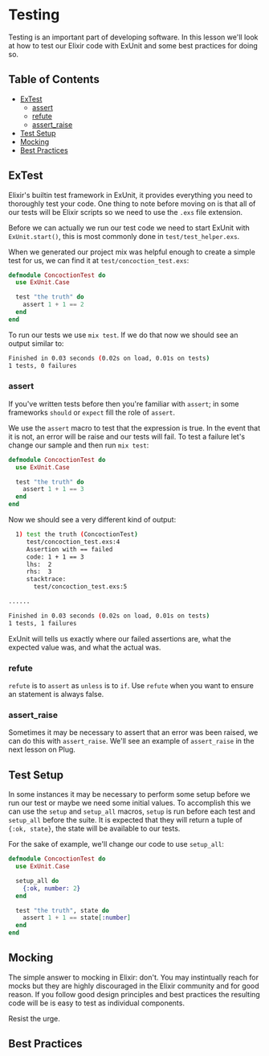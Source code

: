 # Testing

Testing is an important part of developing software.  In this lesson we'll look at how to test our Elixir code with ExUnit and some best practices for doing so.

## Table of Contents

- [ExTest](#extest)
	- [assert](#assert)
	- [refute](#refute)
	- [assert_raise](#assert_raise)
- [Test Setup](#test-setup)
- [Mocking](#mocking)
- [Best Practices](#best-practices)

## ExTest

Elixir's builtin test framework in ExUnit, it provides everything you need to thoroughly test your code.  One thing to note before moving on is that all of our tests will be Elixir scripts so we need to use the `.exs` file extension.

Before we can actually we run our test code we need to start ExUnit with `ExUnit.start()`, this is most commonly done in `test/test_helper.exs`.

When we generated our project mix was helpful enough to create a simple test for us, we can find it at `test/concoction_test.exs`:

```elixir
defmodule ConcoctionTest do
  use ExUnit.Case

  test "the truth" do
    assert 1 + 1 == 2
  end
end
```

To run our tests we use `mix test`.  If we do that now we should see an output similar to:

```bash
Finished in 0.03 seconds (0.02s on load, 0.01s on tests)
1 tests, 0 failures
```

### assert

If you've written tests before then you're familiar with `assert`; in some frameworks `should` or `expect` fill the role of `assert`.  

We use the `assert` macro to test that the expression is true.  In the event that it is not, an error will be raise and our tests will fail.  To test a failure let's change our sample and then run `mix test`:

```elixir
defmodule ConcoctionTest do
  use ExUnit.Case

  test "the truth" do
    assert 1 + 1 == 3
  end
end
```

Now we should see a very different kind of output:

```bash
  1) test the truth (ConcoctionTest)
     test/concoction_test.exs:4
     Assertion with == failed
     code: 1 + 1 == 3
     lhs:  2
     rhs:  3
     stacktrace:
       test/concoction_test.exs:5

......

Finished in 0.03 seconds (0.02s on load, 0.01s on tests)
1 tests, 1 failures
```

ExUnit will tells us exactly where our failed assertions are, what the expected value was, and what the actual was.

### refute

`refute` is to `assert` as `unless` is to `if`.  Use `refute` when you want to ensure an statement is always false.

### assert_raise

Sometimes it may be necessary to assert that an error was been raised, we can do this with `assert_raise`.  We'll see an example of `assert_raise` in the next lesson on Plug.

## Test Setup

In some instances it may be necessary to perform some setup before we run our test or maybe we need some initial values.  To accomplish this we can use the `setup` and `setup_all` macros, `setup` is run before each test and `setup_all` before the suite.  It is expected that they will return a tuple of `{:ok, state}`, the state will be available to our tests.

For the sake of example, we'll change our code to use `setup_all`:

```elixir
defmodule ConcoctionTest do
  use ExUnit.Case

  setup_all do
    {:ok, number: 2}
  end

  test "the truth", state do
    assert 1 + 1 == state[:number]
  end
end
```


## Mocking

The simple answer to mocking in Elixir: don't.  You may instintually reach for mocks but they are highly discouraged in the Elixir community and for good reason.  If you follow good design principles and best practices the resulting code will be is easy to test as individual components.

Resist the urge.

## Best Practices
